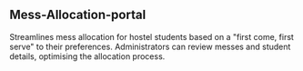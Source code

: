 ## Mess-Allocation-portal
Streamlines mess allocation for hostel students based on a "first come, first serve" to their preferences. Administrators can review messes and student details, optimising the allocation process. 
